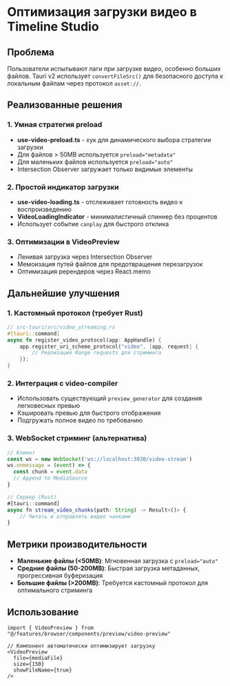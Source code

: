 # Оптимизация загрузки видео в Timeline Studio

## Проблема
Пользователи испытывают лаги при загрузке видео, особенно больших файлов. Tauri v2 использует `convertFileSrc()` для безопасного доступа к локальным файлам через протокол `asset://`.

## Реализованные решения

### 1. Умная стратегия preload
- **use-video-preload.ts** - хук для динамического выбора стратегии загрузки
- Для файлов > 50MB используется `preload="metadata"`
- Для маленьких файлов используется `preload="auto"`
- Intersection Observer загружает только видимые элементы

### 2. Простой индикатор загрузки
- **use-video-loading.ts** - отслеживает готовность видео к воспроизведению
- **VideoLoadingIndicator** - минималистичный спиннер без процентов
- Использует событие `canplay` для быстрого отклика

### 3. Оптимизации в VideoPreview
- Ленивая загрузка через Intersection Observer
- Мемоизация путей файлов для предотвращения перезагрузок
- Оптимизация ререндеров через React.memo

## Дальнейшие улучшения

### 1. Кастомный протокол (требует Rust)
```rust
// src-tauri/src/video_streaming.rs
#[tauri::command]
async fn register_video_protocol(app: AppHandle) {
    app.register_uri_scheme_protocol("video", |app, request| {
        // Реализация Range requests для стриминга
    });
}
```

### 2. Интеграция с video-compiler
- Использовать существующий `preview_generator` для создания легковесных превью
- Кэшировать превью для быстрого отображения
- Подгружать полное видео по требованию

### 3. WebSocket стриминг (альтернатива)
```typescript
// Клиент
const ws = new WebSocket('ws://localhost:3030/video-stream')
ws.onmessage = (event) => {
  const chunk = event.data
  // Append to MediaSource
}

// Сервер (Rust)
#[tauri::command]
async fn stream_video_chunks(path: String) -> Result<()> {
    // Читать и отправлять видео чанками
}
```

## Метрики производительности
- **Маленькие файлы (<50MB)**: Мгновенная загрузка с `preload="auto"`
- **Средние файлы (50-200MB)**: Быстрая загрузка метаданных, прогрессивная буферизация
- **Большие файлы (>200MB)**: Требуется кастомный протокол для оптимального стриминга

## Использование
```tsx
import { VideoPreview } from "@/features/browser/components/preview/video-preview"

// Компонент автоматически оптимизирует загрузку
<VideoPreview 
  file={mediaFile}
  size={150}
  showFileName={true}
/>
```